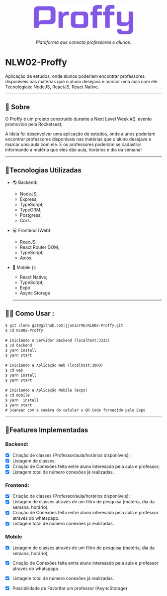 

<p align="center">
<img src="https://raw.githubusercontent.com/matheusjouan/NLW02-Proffy/master/proffyImg.png" width="320px"/>
<p align="center"><i>Plataforma que conecta professores e alunos.</i></p>
</p>


# NLW02-Proffy
Aplicação de estudos, onde alunos poderiam encontrar professores disponíveis nas matérias que o aluno desejava e marcar uma aula com ele. Tecnologiais: NodeJS, ReactJS, React Native.

---

## 📔 Sobre

O Proffy é um projeto construído durante a Next Level Week #2, evento promovido pela Rocketseat;

A ideia foi desenvolver uma aplicação de estudos, onde alunos poderiam encontrar professores disponíveis nas matérias que o aluno desejava e marcar uma aula com ele. E os professores poderiam se cadastrar informando a matéria que eles dão aula, horários e dia da semana!

---

## :rocket:Tecnologias Utilizadas

- 🌎 Backend:
  - NodeJS;
  - Express;
  - TypeScript;
  - TypeORM;
  - Postgress;
  - Cors.
  
- 💻 Frontend (Web):
  - ReacJS;
  - React Router DOM;
  - TypeScript;
  - Axios.
  
- 📱  Mobile ():
  - React Native;
  - TypeScript;
  - Expo
  - Async Storage
  
  ---
  
## 👨‍💻️ Como Usar  :

```shell
$ git clone git@github.com:jjunior96/NLW02-Proffy.git
$ cd NLW02-Proffy

# Iniciando o Servidor Backend (localhost:3333)
$ cd backend
$ yarn install
$ yarn start

# Iniciando a Aplicação Web (localhost:3000)
$ cd web
$ yarn install
$ yarn start

# Iniciando a Aplicação Mobile (expo)
$ cd mobile
$ yarn  install
$ yarn start
# Scanear com a camêra do celular o QR Code fornecido pelo Expo
```

---

## :hammer:Features Implementadas

### Backend:

  - [x] Criação de classes (Professor/aula/horários disponíveis);
  - [x] Listagem de classes;
  - [x] Criação de Conexões feita entre aluno interesado pela aula e professor;
  - [x] Listagem total de número conexões já realizadas.

### Frontend:
  - [x] Criação de classes (Professor/aula/horários disponíveis);
  - [x] Listagem de classes através de um filtro de pesquisa (matéria, dia da semana, horário);
  - [x] Criação de Conexões feita entre aluno interesado pela aula e professor através do whatspapp.
  - [x] Listagem total de número conexões já realizadas.

### Mobile

  - [x] Listagem de classes através de um filtro de pesquisa (matéria, dia da semana, horário);
  - [x] Criação de Conexões feita entre aluno interesado pela aula e professor através do whatspapp.
  - [x] Listagem total de número conexões já realizadas.
  - [x] Possibilidade de Favoritar um professor (AsyncStorage)
  
